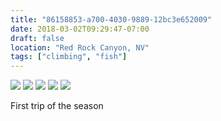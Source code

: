 ```yaml
---
title: "86158853-a700-4030-9889-12bc3e652009"
date: 2018-03-02T09:29:47-07:00
draft: false
location: "Red Rock Canyon, NV"
tags: ["climbing", "fish"]
---
```


![](https://d17enza3bfujl8.cloudfront.net/DSCF9407.jpg)
![](https://d17enza3bfujl8.cloudfront.net/DSCF9420.jpg)
![](https://d17enza3bfujl8.cloudfront.net/DSCF9409.jpg)
![](https://d17enza3bfujl8.cloudfront.net/DSCF9437.jpg)
![](https://d17enza3bfujl8.cloudfront.net/DSCF9440.jpg)

First trip of the season
